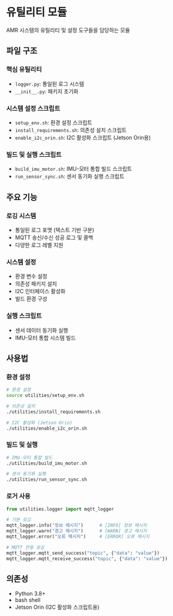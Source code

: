 # 유틸리티 모듈

AMR 시스템의 유틸리티 및 설정 도구들을 담당하는 모듈

## 파일 구조

### 핵심 유틸리티

- `logger.py`: 통일된 로그 시스템
- `__init__.py`: 패키지 초기화

### 시스템 설정 스크립트

- `setup_env.sh`: 환경 설정 스크립트
- `install_requirements.sh`: 의존성 설치 스크립트
- `enable_i2c_orin.sh`: I2C 활성화 스크립트 (Jetson Orin용)

### 빌드 및 실행 스크립트

- `build_imu_motor.sh`: IMU-모터 통합 빌드 스크립트
- `run_sensor_sync.sh`: 센서 동기화 실행 스크립트

## 주요 기능

### 로깅 시스템

- 통일된 로그 포맷 (텍스트 기반 구분)
- MQTT 송신/수신 성공 로그 및 콜백
- 다양한 로그 레벨 지원

### 시스템 설정

- 환경 변수 설정
- 의존성 패키지 설치
- I2C 인터페이스 활성화
- 빌드 환경 구성

### 실행 스크립트

- 센서 데이터 동기화 실행
- IMU-모터 통합 시스템 빌드

## 사용법

### 환경 설정

```bash
# 환경 설정
source utilities/setup_env.sh

# 의존성 설치
./utilities/install_requirements.sh

# I2C 활성화 (Jetson Orin)
./utilities/enable_i2c_orin.sh
```

### 빌드 및 실행

```bash
# IMU-모터 통합 빌드
./utilities/build_imu_motor.sh

# 센서 동기화 실행
./utilities/run_sensor_sync.sh
```

### 로거 사용

```python
from utilities.logger import mqtt_logger

# 기본 로깅
mqtt_logger.info("정보 메시지")      # [INFO] 정보 메시지
mqtt_logger.warn("경고 메시지")      # [WARN] 경고 메시지
mqtt_logger.error("오류 메시지")     # [ERROR] 오류 메시지

# MQTT 전용 로깅
mqtt_logger.mqtt_send_success("topic", {"data": "value"})
mqtt_logger.mqtt_receive_success("topic", {"data": "value"})
```

## 의존성

- Python 3.8+
- bash shell
- Jetson Orin (I2C 활성화 스크립트용)
